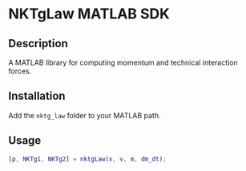 # NKTgLaw MATLAB SDK

## Description
A MATLAB library for computing momentum and technical interaction forces.

## Installation
Add the `nktg_law` folder to your MATLAB path.

## Usage
```matlab
[p, NKTg1, NKTg2] = nktgLaw(x, v, m, dm_dt);
